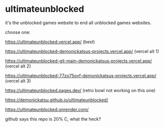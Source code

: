 # ultimateunblocked
it's the unblocked games website to end all unblocked games websites.

choose one:


https://ultimateunblocked.vercel.app/ (best)

https://ultimateunblocked-demonickatsus-projects.vercel.app/ (vercel alt 1)

https://ultimateunblocked-git-main-demonickatsus-projects.vercel.app/ (vercel alt 2)

https://ultimateunblocked-77zo75ovf-demonickatsus-projects.vercel.app/ (vercel alt 3)

https://ultimateunblocked.pages.dev/ (retro bowl not working on this one)

https://demonickatsu.github.io/ultimateunblocked/

https://ultimateunblocked.onrender.com/

github says this repo is 20% C, what the heck?
